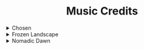 <div align=center>

# Music Credits

</div>

<!-- Chosen -->
<details>
    <summary>Chosen</summary>
    <ul>
        <li><a href="https://pixabay.com/music/beats-chosen-124434/">♪ Chosen - CMT8</a></li>
        <li><a href="https://pixabay.com/music/beats-dreamy-114855/">♪ Dreamy - CMT8</a></li>
        <li><a href="https://pixabay.com/music/beats-dripping-118422/">♪ Dripping - CMT8</a></li>
        <li><a href="https://pixabay.com/music/beats-empty-mind-118973/">♪ Empty Mind - CMT8</a></li>
        <li><a href="https://pixabay.com/music/beats-just-chill-114854/">♪ Just Chill - CMT8</a></li>
        <li><a href="https://pixabay.com/music/beats-messy-melody-117620/">♪ Messy Melody - CMT8</a></li>
        <li><a href="https://pixabay.com/music/beats-miss-126980/">♪ Miss - CMT8</a></li>
        <li><a href="https://pixabay.com/music/beats-simplicity-116973/">♪ Simplicity - CMT8</a></li>
        <li><a href="https://pixabay.com/music/beats-untitled-123636/">♪ Untitled - CMT8</a></li>
    </ul>
</details>

<!-- Frozen Landscape -->
<details>
    <summary>Frozen Landscape</summary>
    <ul>
        <li><a href="https://pixabay.com/music/beautiful-plays-cinematic-ambient-piano-118668/">♪ Cinematic Ambient Piano - Lexin Music</a></li>
        <li><a href="https://pixabay.com/music/build-up-scenes-cinematic-inspiring-landscape-118671/">♪ Cinematic Inspiring Landscape - Lexin Music</a></li>
        <li><a href="https://pixabay.com/music/beautiful-plays-cold-cinematic-landscape-116954/">♪ Cold Cinematic Landscape - Lexin Music</a></li>
        <li><a href="https://pixabay.com/music/build-up-scenes-desire-for-freedom-124112/">♪ Desire for Freedom - Lexin Music</a></li>
        <li><a href="https://pixabay.com/music/main-title-frozen-landscape-116197/">♪ Frozen Landscape - Lexin Music</a></li>
        <li><a href="https://pixabay.com/music/beautiful-plays-inspiring-cinematic-ambient-116199/">♪ Inspiring Cinematic Ambient - Lexin Music</a></li>
        <li><a href="https://pixabay.com/music/main-title-inspiring-cinematic-asia-116200/">♪ Inspiring Cinematic Asia - Lexin Music</a></li>
        <li><a href="https://pixabay.com/music/beautiful-plays-natural-landscape-117483/">♪ Natural Landscape - Lexin Music</a></li>
    </ul>
</details>

<!-- Nomadic Dawn -->
<details>
    <summary>Nomadic Dawn</summary>
    <ul>
        <li><a href="https://pixabay.com/music/modern-classical-sacred-garden-10377/">♪ Sacred Garden - GuilhermeBernardes</a></li>
        <li><a href="https://pixabay.com/music/main-title-might-amp-magic-138999/">♪ Might & Magic - NakaradaAlexander</a></li>
        <li><a href="https://pixabay.com/music/main-title-nomadic-dawn-139001/">♪ Nomadic Dawn - NakaradaAlexander</a></li>
        <li><a href="https://pixabay.com/music/main-title-wanderer-139005/">♪ Wanderer - NakaradaAlexander</a></li>
        <li><a href="https://pixabay.com/music/main-title-wildlands-139007/">♪ Wildlands - NakaradaAlexander</a></li>
        <li><a href="https://pixabay.com/music/main-title-woods-of-imagination-139004/">♪ Woods of Imagination - NakaradaAlexander</a></li>
    </ul>
</details>